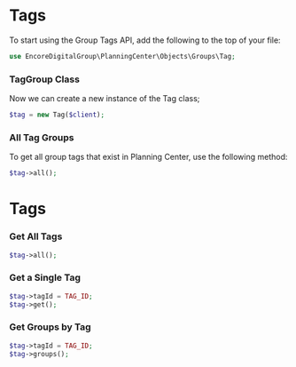 # Tags

To start using the Group Tags API, add the following to the top of your file:

```php
use EncoreDigitalGroup\PlanningCenter\Objects\Groups\Tag;
```

### TagGroup Class

Now we can create a new instance of the Tag class;

```php
$tag = new Tag($client);
```

### All Tag Groups

To get all group tags that exist in Planning Center, use the following method:

```php
$tag->all();
```

# Tags

### Get All Tags

```php
$tag->all();
```

### Get a Single Tag

```php
$tag->tagId = TAG_ID;
$tag->get();
```

### Get Groups by Tag

```php
$tag->tagId = TAG_ID;
$tag->groups();
```